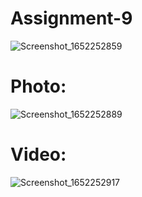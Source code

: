 # Assignment-9

![Screenshot_1652252859](https://user-images.githubusercontent.com/101142514/167791553-789ac336-65a7-4705-ac3e-cac03f607476.png)

#   Photo:

![Screenshot_1652252889](https://user-images.githubusercontent.com/101142514/167791521-3e599bd5-3b01-4822-a4cf-daae7e0fdf2c.png)

#   Video:

![Screenshot_1652252917](https://user-images.githubusercontent.com/101142514/167791491-e8b1d3fd-e4de-456b-9f01-444682c1fbb2.png)
